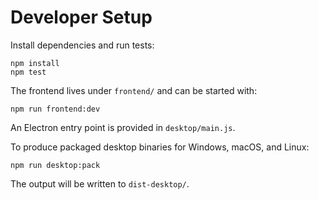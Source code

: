 # Developer Setup

Install dependencies and run tests:

```
npm install
npm test
```

The frontend lives under `frontend/` and can be started with:

```
npm run frontend:dev
```

An Electron entry point is provided in `desktop/main.js`.

To produce packaged desktop binaries for Windows, macOS, and Linux:

```
npm run desktop:pack
```

The output will be written to `dist-desktop/`.
